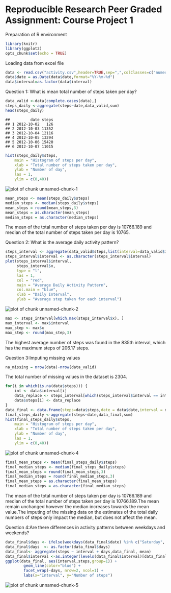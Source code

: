 Reproducible Research Peer Graded Assignment: Course Project 1
==============================================================

Preparation of R environment


```r
library(knitr)
library(ggplot2)
opts_chunk$set(echo = TRUE)
```

Loading data from excel file


```r
data <- read.csv("activity.csv",header=TRUE,sep=",",colClasses=c("numeric","character","numeric"))
data$date = as.Date(data$date,format="%Y-%m-%d")
data$interval=as.factor(data$interval)
```

Question 1: What is mean total number of steps taken per day?

```r
data_valid <-data[complete.cases(data),]
steps_daily <-aggregate(steps~date,data_valid,sum)
head(steps_daily)
```

```
##         date steps
## 1 2012-10-02   126
## 2 2012-10-03 11352
## 3 2012-10-04 12116
## 4 2012-10-05 13294
## 5 2012-10-06 15420
## 6 2012-10-07 11015
```

```r
hist(steps_daily$steps, 
    main = "Histogram of steps per day",
    xlab = "Total number of steps taken per day",
    ylab = "Number of day",
    las = 1,
    ylim = c(0,40))
```

![plot of chunk unnamed-chunk-1](figure/unnamed-chunk-1-1.png)

```r
mean_steps <- mean(steps_daily$steps)
median_steps <- median(steps_daily$steps)
mean_steps = round(mean_steps,3)
mean_steps = as.character(mean_steps)
median_steps = as.character(median_steps)
```
The mean of the total number of steps taken per day is 10766.189 and median of the total number of steps taken per day is 10765.

Question 2: What is the average daily activity pattern?

```r
steps_interval <- aggregate(data_valid$steps,list(interval=data_valid$interval),mean)
steps_interval$interval <- as.character(steps_interval$interval)
plot(steps_interval$interval, 
     steps_interval$x, 
     type = "l", 
     las = 1, 
     col = "red", 
     main = "Average Daily Activity Pattern",
     col.main = "blue",
     xlab = "Daily Interval",
     ylab = "Average step taken for each interval")
```

![plot of chunk unnamed-chunk-2](figure/unnamed-chunk-2-1.png)

```r
max <- steps_interval[which.max(steps_interval$x), ]
max_interval <- max$interval
max_step <- max$x
max_step <- round(max_step,3)
```
The highest average number of steps was found in the 835th interval, which has the maximum steps of 206.17 steps.

Question 3:Imputing missing values

```r
na_missing = nrow(data)-nrow(data_valid)
```
The total number of missing values in the dataset is 2304.

```r
for(i in which(is.na(data$steps))) {
    int <- data$interval[i]
    data_replace <- steps_interval[which(steps_interval$interval == int), ]$x
    data$steps[i] <- data_replace
}
data_final <- data.frame(steps=data$steps,date = data$date,interval = data$interval)
final_steps_daily <-aggregate(steps~date,data_final,sum)
hist(final_steps_daily$steps, 
    main = "Histogram of steps per day",
    xlab = "Total number of steps taken per day",
    ylab = "Number of day",
    las = 1,
    ylim = c(0,40))
```

![plot of chunk unnamed-chunk-4](figure/unnamed-chunk-4-1.png)

```r
final_mean_steps <- mean(final_steps_daily$steps)
final_median_steps <- median(final_steps_daily$steps)
final_mean_steps = round(final_mean_steps,3)
final_median_steps = round(final_median_steps,3)
final_mean_steps = as.character(final_mean_steps)
final_median_steps = as.character(final_median_steps)
```
The mean of the total number of steps taken per day is 10766.189 and median of the total number of steps taken per day is 10766.189.The mean remain unchanged however the median increases towards the mean value.The imputing of the missing data on the estimates of the total daily numbers of steps only impact the median, but does not affect the mean.

Question 4:Are there differences in activity patterns between weekdays and weekends?

```r
data_final$days <- ifelse(weekdays(data_final$date) %in% c("Saturday", "Sunday"), "weekend", "weekday")
data_final$days  <- as.factor(data_final$days)
data_final<- aggregate(steps ~ interval + days,data_final, mean)
data_final$interval <-as.integer(levels(data_final$interval)[data_final$interval])
ggplot(data_final, aes(interval,steps,group=1)) + 
        geom_line(color="blue") + 
        facet_wrap(~days, nrow=2, ncol=1) +
        labs(x="Interval", y="Number of steps")
```

![plot of chunk unnamed-chunk-5](figure/unnamed-chunk-5-1.png)
        


  
